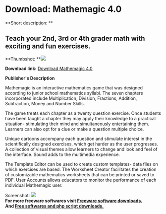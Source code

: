 # Download: Mathemagic 4.0

**Short description: **

## Teach your 2nd, 3rd or 4th grader math with exciting and fun exercises.

  
**Thumbshot: **![](http://www.freewarefiles.com/screenshot/mathemagic_md.gif)   
  
**Download link:** [Download Mathemagic 4.0](http://freesoftwares.boysofts.com/Mathemagic_program_17220.html)  
  

**Publisher's Description**  
  

Mathemagic is an interactive mathematics game that was designed according to
junior school mathematics syllabi. The seven chapters incorporated include
Multiplication, Division, Fractions, Addition, Subtraction, Money and Number
Skills.

The game treats each chapter as a twenty question exercise. Once students have
been taught a chapter they may apply their knowledge to a practical situation-
stimulating their mind and simultaneously entertaining them. Learners can also
opt for a clue or make a question multiple choice.

Unique cartoons accompany each question and stimulate interest in the
scientifically designed exercises, which get harder as the user progresses. A
collection of visual themes allow learners to change and look and feel of the
interface. Sound adds to the multimedia experience.

The Template Editor can be used to create custom templates- data files on
which exercises are based. The Worksheet Creator facilitates the creation of
customizable mathematics worksheets that can be printed or saved to PDF. User
Accounts allows educators to monitor the performance of each individual
Mathemagic user.

  
  
Screenshot: ![](http://www.freewarefiles.com/screenshot/mathemagic.gif)  
**For more freeware softwares visit [Freeware software downloads.](http://freesoftwares.boysofts.com/)**   
**And [Free softwares and php script downloads.](http://www.boysofts.com/)**

